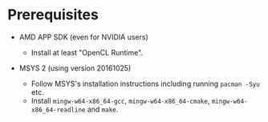 # Prerequisites

- AMD APP SDK (even for NVIDIA users)
  - Install at least "OpenCL Runtime".

- MSYS 2 (using version 20161025)
  - Follow MSYS's installation instructions including running `pacman -Syu` etc.
  - Install `mingw-w64-x86_64-gcc`, `mingw-w64-x86_64-cmake`, `mingw-w64-x86_64-readline` and `make`.

